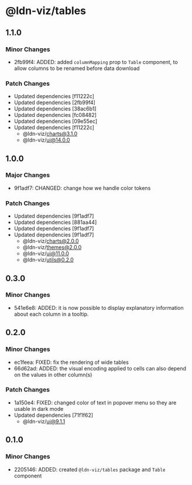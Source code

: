 # @ldn-viz/tables

## 1.1.0

### Minor Changes

- 2fb99f4: ADDED: added `columnMapping` prop to `Table` component, to allow columns to be renamed before data download

### Patch Changes

- Updated dependencies [f11222c]
- Updated dependencies [2fb99f4]
- Updated dependencies [38ac6b1]
- Updated dependencies [fc08482]
- Updated dependencies [09e55ec]
- Updated dependencies [f11222c]
  - @ldn-viz/charts@3.1.0
  - @ldn-viz/ui@14.0.0

## 1.0.0

### Major Changes

- 9f1adf7: CHANGED: change how we handle color tokens

### Patch Changes

- Updated dependencies [9f1adf7]
- Updated dependencies [881aa44]
- Updated dependencies [9f1adf7]
- Updated dependencies [9f1adf7]
  - @ldn-viz/charts@2.0.0
  - @ldn-viz/themes@2.0.0
  - @ldn-viz/ui@11.0.0
  - @ldn-viz/utils@0.2.0

## 0.3.0

### Minor Changes

- 541e6e8: ADDED: it is now possible to display explanatory information about each column in a tooltip.

## 0.2.0

### Minor Changes

- ec1feea: FIXED: fix the rendering of wide tables
- 66d62ad: ADDED: the visual encoding applied to cells can also depend on the values in other column(s)

### Patch Changes

- 1a150e4: FIXED: changed color of text in popover menu so they are usable in dark mode
- Updated dependencies [71f1f62]
  - @ldn-viz/ui@9.1.1

## 0.1.0

### Minor Changes

- 2205146: ADDED: created `@ldn-viz/tables` package and `Table` component
